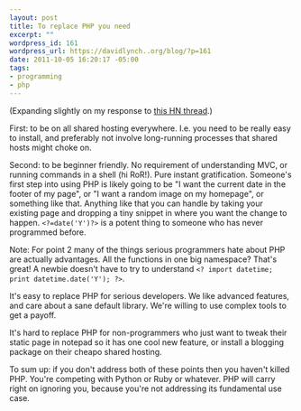 ```yaml
--- 
layout: post
title: To replace PHP you need
excerpt: ""
wordpress_id: 161
wordpress_url: https://davidlynch..org/blog/?p=161
date: 2011-10-05 16:20:17 -05:00
tags: 
- programming
- php
---
```

(Expanding slightly on my response to [this HN thread](http://news.ycombinator.com/item?id=3077031).)

First: to be on all shared hosting everywhere. I.e. you need to be really easy to install, and preferably not involve long-running processes that shared hosts might choke on.

Second: to be beginner friendly. No requirement of understanding MVC, or running commands in a shell (hi RoR!). Pure instant gratification. Someone's first step into using PHP is likely going to be "I want the current date in the footer of my page", or "I want a random image on my homepage", or something like that. Anything like that you can handle by taking your existing page and dropping a tiny snippet in where you want the change to happen. `<?=date('Y')?>` is a potent thing to someone who has never programmed before.

Note: For point 2 many of the things serious programmers hate about PHP are actually advantages. All the functions in one big namespace? That's great! A newbie doesn't have to try to understand `<? import datetime; print datetime.date('Y'); ?>`.

It's easy to replace PHP for serious developers. We like advanced features, and care about a sane default library. We're willing to use complex tools to get a payoff.

It's hard to replace PHP for non-programmers who just want to tweak their static page in notepad so it has one cool new feature, or install a blogging package on their cheapo shared hosting.

To sum up: if you don't address both of these points then you haven't killed PHP. You're competing with Python or Ruby or whatever. PHP will carry right on ignoring you, because you're not addressing its fundamental use case.
